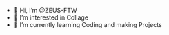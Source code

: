 - 👋 Hi, I’m @ZEUS-FTW
- 👀 I’m interested in Collage
- 🌱 I’m currently learning Coding and making Projects

<!---
ZEUS-FTW/ZEUS-FTW is a ✨ special ✨ repository because its `README.md` (this file) appears on your GitHub profile.
You can click the Preview link to take a look at your changes.
--->
